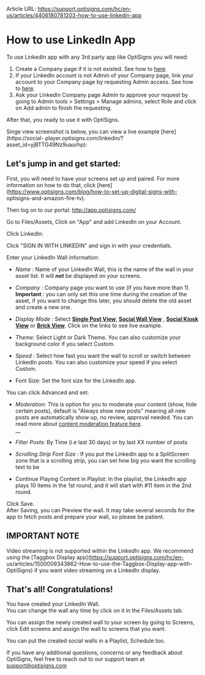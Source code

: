 Article URL: https://support.optisigns.com/hc/en-us/articles/4406180781203-how-to-use-linkedin-app

# How to use LinkedIn App

To use LinkedIn app with any 3rd party app like OptiSigns you will need:

  1. Create a Company page if it is not existed. See how to [here](https://business.linkedin.com/marketing-solutions/linkedin-pages).
  2. If your LinkedIn account is not Admin of your Company page, link your account to your Company page by requesting Admin access. See how to [here](https://www.linkedin.com/help/linkedin/answer/17481/request-admin-access-to-a-linkedin-page?lang=en).
  3. Ask your LinkedIn Company page Admin to approve your request by going to Admin tools > Settings > Manage admins, select Role and click on Add admin to finish the requesting.

After that, you ready to use it with OptiSigns.

Singe view screenshot is below, you can view a live example
[here](https://social-
player.optisigns.com/linkedin/?asset_id=yjBTTG49Nz9uaurhp):

## **Let's jump in and get started:**

First, you will need to have your screens set up and paired. For more
information on how to do that, click
[here](https://www.optisigns.com/blog/how-to-set-up-digital-signs-with-
optisigns-and-amazon-fire-tv).

Then log on to our portal: <http://app.optisigns.com/>

Go to Files/Assets, Click on "App" and add LinkedIn on your Account.

Click LinkedIn:

Click "SIGN IN WITH LINKEDIN" and sign in with your credentials.  
  

Enter your LinkedIn Wall information:

  * _Name_ : Name of your LinkedIn Wall, this is the name of the wall in your asset list. It will _**not**_ be displayed on your screens.

  * _Company_ : Company page you want to use (if you have more than 1). **Important** : you can only set this one time during the creation of the asset, if you want to change this later, you should delete the old asset and create a new one.
  * _Display Mode_ : Select [**Single Post View**](https://social-player.optisigns.com/instagram/?asset_id=y89t3dg76jewc7nec), **[Social Wall View](https://social-player.optisigns.com/instagram/?asset_id=ry2oyv3hqui83njer)** , **[Social Kiosk View](https://social-player.optisigns.com/instagram/?asset_id=0csdimtv6c6p2blg8)** or **[Brick View](https://social-player.optisigns.com/instagram/?asset_id=0csdimtv6c6p2blg8)**. Click on the links to see live example.

  * _Theme:_ Select Light or Dark Theme. You can also customize your background color if you select Custom.

  * _Speed_ : Select how fast you want the wall to scroll or switch between LinkedIn posts. You can also customize your speed if you select Custom.

  * Font Size: Set the font size for the LinkedIn app.

You can click Advanced and set:

  * _Moderation:_ This is option for you to moderate your content (show, hide certain posts), default is "Always show new posts" meaning all new posts are automatically show up, no review, approval needed. You can read more about [content moderation feature here](https://support.optisigns.com/hc/en-us/articles/4403015887763).  
__

  * _Filter Posts:_ By Time (i.e last 30 days) or by last XX number of posts

  * _Scrolling Strip Font Size_ : If you put the LinkedIn app to a SplitScreen zone that is a scrolling strip, you can set how big you want the scrolling text to be

  * Continue Playing Content in Playlist: In the playlist, the LinkedIn app plays 10 items in the 1st round, and it will start with #11 item in the 2nd round.

Click Save.  
After Saving, you can Preview the wall. It may take several seconds for the
app to fetch posts and prepare your wall, so please be patient.

**IMPORTANT NOTE**  
---  
Video streaming is not supported within the LinkedIn app. We recommend using
the [Taggbox Display app](https://support.optisigns.com/hc/en-
us/articles/1500009343862-How-to-use-the-Taggbox-Display-app-with-OptiSigns)
if you want video streaming on a LinkedIn display.  
  
## **That's all! Congratulations!**

You have created your LinkedIn Wall.  
You can change the wall any time by click on it in the Files/Assets tab.

You can assign the newly created wall to your screen by going to Screens,
click Edit screens and assign the wall to screens that you want.

You can put the created social walls in a Playlist, Schedule too.

If you have any additional questions, concerns or any feedback about
OptiSigns, feel free to reach out to our support team at
[support@optisigns.com](mailto:support@optisigns.com)

